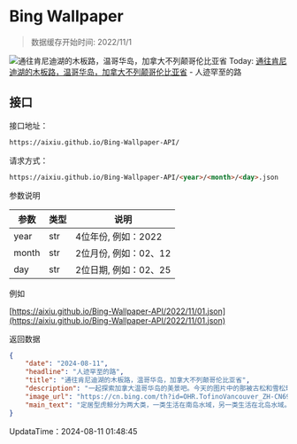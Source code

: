 # Bing Wallpaper

> 数据缓存开始时间: 2022/11/1

![通往肯尼迪湖的木板路，温哥华岛，加拿大不列颠哥伦比亚省](https://cn.bing.com/th?id=OHR.TofinoVancouver_ZH-CN6920493172_1920x1080.webp)
Today: [通往肯尼迪湖的木板路，温哥华岛，加拿大不列颠哥伦比亚省](https://cn.bing.com/th?id=OHR.TofinoVancouver_ZH-CN6920493172_1920x1080.webp) - 人迹罕至的路

## 接口

接口地址：

```html
https://aixiu.github.io/Bing-Wallpaper-API/
```

请求方式：

```html
https://aixiu.github.io/Bing-Wallpaper-API/<year>/<month>/<day>.json
```

参数说明

| 参数 | 类型 | 说明 |
| - | - | - |
| year | str | 4位年份, 例如：2022 |
| month | str | 2位月份, 例如：02、12 |
| day | str | 2位日期, 例如：02、25 |

例如

[https://aixiu.github.io/Bing-Wallpaper-API/2022/11/01.json](https://aixiu.github.io/Bing-Wallpaper-API/2022/11/01.json)

返回数据

```json
{
    "date": "2024-08-11",
    "headline": "人迹罕至的路",
    "title": "通往肯尼迪湖的木板路，温哥华岛，加拿大不列颠哥伦比亚省",
    "description": "一起探索加拿大温哥华岛的美景吧。今天的图片中的那被古松和雪松环绕的木板路，可以通向岛上最大的淡水湖——肯尼迪湖。这个湖占地16000英亩。它位于克里阔特河和肯尼迪河的交汇处，是特拉-奥奎-阿赫特第一民族祖传土地的一部分。",
    "image_url": "https://cn.bing.com/th?id=OHR.TofinoVancouver_ZH-CN6920493172_1920x1080.webp",
    "main_text": "定居型虎鲸分为两大类，一类生活在南岛水域，另一类生活在北岛水域。人们从远处观察这些虎鲸，并给它们编号，许多虎鲸还有名字。"
}
```

UpdataTime：2024-08-11 01:48:45
